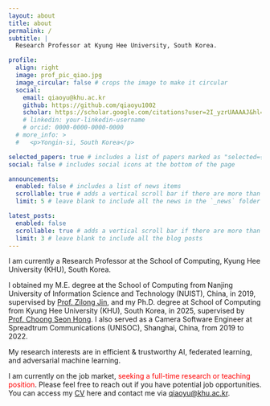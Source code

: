 ```yaml
---
layout: about
title: about
permalink: /
subtitle: |
  Research Professor at Kyung Hee University, South Korea.

profile:
  align: right
  image: prof_pic_qiao.jpg
  image_circular: false # crops the image to make it circular
  social:
    email: qiaoyu@khu.ac.kr
    github: https://github.com/qiaoyu1002
    scholar: https://scholar.google.com/citations?user=2I_yzrUAAAAJ&hl=en
    # linkedin: your-linkedin-username
    # orcid: 0000-0000-0000-0000
  # more_info: >
  #   <p>Yongin-si, South Korea</p>

selected_papers: true # includes a list of papers marked as "selected={true}"
social: false # includes social icons at the bottom of the page

announcements:
  enabled: false # includes a list of news items
  scrollable: true # adds a vertical scroll bar if there are more than 3 news items
  limit: 5 # leave blank to include all the news in the `_news` folder

latest_posts:
  enabled: false
  scrollable: true # adds a vertical scroll bar if there are more than 3 new posts items
  limit: 3 # leave blank to include all the blog posts
---
```


<!-- Write your biography here. Tell the world about yourself. Link to your favorite [subreddit](http://reddit.com). You can put a picture in, too. The code is already in, just name your picture `prof_pic.jpg` and put it in the `img/` folder.

Put your address / P.O. box / other info right below your picture. You can also disable any of these elements by editing `profile` property of the YAML header of your `_pages/about.md`. Edit `_bibliography/papers.bib` and Jekyll will render your [publications page](/al-folio/publications/) automatically.

Link to your social media connections, too. This theme is set up to use [Font Awesome icons](https://fontawesome.com/) and [Academicons](https://jpswalsh.github.io/academicons/), like the ones below. Add your Facebook, Twitter, LinkedIn, Google Scholar, or just disable all of them. -->


I am currently a Research Professor at the School of Computing, Kyung Hee University (KHU), South Korea. 

I obtained my M.E. degree at the School of Computing from Nanjing University of Information Science and Technology (NUIST), China, in 2019, supervised by [Prof. Zilong Jin](https://scholar.google.com/citations?user=t06H6QgAAAAJ&hl=en), and my Ph.D. degree at School of Computing from Kyung Hee University (KHU), South Korea, in 2025, supervised by [Prof. Choong Seon Hong](https://scholar.google.com/citations?user=oKANWloAAAAJ&hl=en). I also served as a Camera Software Engineer at Spreadtrum Communications (UNISOC), Shanghai, China, from 2019 to 2022. 

My research interests are in efficient & trustworthy AI, federated learning, and adversarial machine learning. 

I am currently on the job market, <span style="color:red;">seeking a full-time research or teaching position</span>. Please feel free to reach out if you have potential job opportunities. You can access my <a href="/assets/pdf/Yu_Qiao_CV_20251023.pdf" target="_blank">CV</a> here and contact me via <a href="mailto:qiaoyu@khu.ac.kr">qiaoyu@khu.ac.kr</a>.



